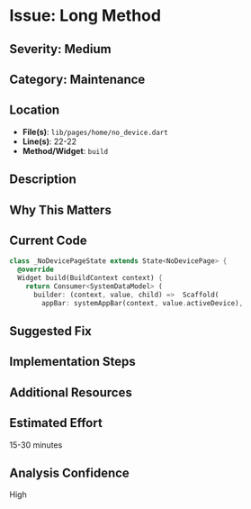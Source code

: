 # Issue: Long Method

## Severity: Medium

## Category: Maintenance

## Location
- **File(s)**: `lib/pages/home/no_device.dart`
- **Line(s)**: 22-22
- **Method/Widget**: `build`

## Description


## Why This Matters


## Current Code
```dart
class _NoDevicePageState extends State<NoDevicePage> {
  @override
  Widget build(BuildContext context) {
    return Consumer<SystemDataModel> (
      builder: (context, value, child) =>  Scaffold(
        appBar: systemAppBar(context, value.activeDevice),
```

## Suggested Fix


## Implementation Steps


## Additional Resources


## Estimated Effort
15-30 minutes

## Analysis Confidence
High
